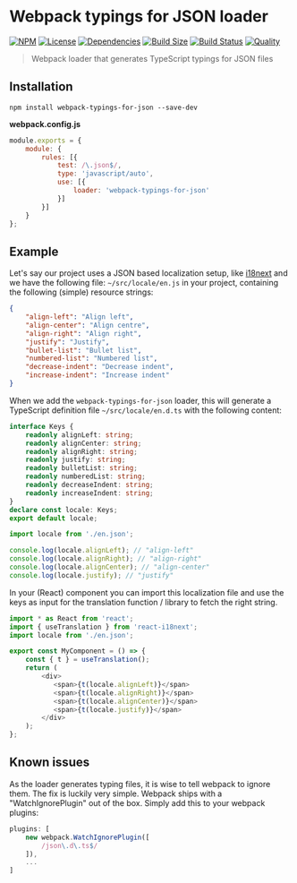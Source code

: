 # Webpack typings for JSON loader

[![NPM](https://badgen.net/npm/v/webpack-typings-for-json)](https://www.npmjs.com/package/webpack-typings-for-json)
[![License](https://badgen.net/npm/license/webpack-typings-for-json)](https://www.npmjs.com/package/webpack-typings-for-json)
[![Dependencies](https://badgen.net/david/dep/ferdikoomen/webpack-typings-for-json)](https://david-dm.org/ferdikoomen/webpack-typings-for-json)
[![Build Size](https://badgen.net/bundlephobia/minzip/webpack-typings-for-json)](https://bundlephobia.com/result?p=webpack-typings-for-json)
[![Build Status](https://badgen.net/travis/ferdikoomen/webpack-typings-for-json/master)](https://travis-ci.org/ferdikoomen/webpack-typings-for-json)
[![Quality](https://badgen.net/lgtm/grade/javascript/g/ferdikoomen/webpack-typings-for-json)](https://lgtm.com/projects/g/ferdikoomen/webpack-typings-for-json)

> Webpack loader that generates TypeScript typings for JSON files

## Installation

```
npm install webpack-typings-for-json --save-dev
```

**webpack.config.js**

```javascript
module.exports = {
    module: {
        rules: [{
            test: /\.json$/,
            type: 'javascript/auto',
            use: [{
                loader: 'webpack-typings-for-json'
            }]
        }]
    }
};
```

## Example

Let's say our project uses a JSON based localization setup, like [i18next](https://www.i18next.com/) 
and we have the following file: `~/src/locale/en.js` in your project, containing the following
(simple) resource strings:

```json
{
    "align-left": "Align left",
    "align-center": "Align centre",
    "align-right": "Align right",
    "justify": "Justify",
    "bullet-list": "Bullet list",
    "numbered-list": "Numbered list",
    "decrease-indent": "Decrease indent",
    "increase-indent": "Increase indent"
}
```

When we add the `webpack-typings-for-json` loader, this will generate a TypeScript 
definition file `~/src/locale/en.d.ts` with the following content:

```typescript
interface Keys {
    readonly alignLeft: string;
    readonly alignCenter: string;
    readonly alignRight: string;
    readonly justify: string;
    readonly bulletList: string;
    readonly numberedList: string;
    readonly decreaseIndent: string;
    readonly increaseIndent: string;
}
declare const locale: Keys;
export default locale;
```

```typescript
import locale from './en.json';

console.log(locale.alignLeft); // "align-left"
console.log(locale.alignRight); // "align-right"
console.log(locale.alignCenter); // "align-center"
console.log(locale.justify); // "justify"
```

In your (React) component you can import this localization file and use 
the keys as input for the translation function / library to fetch the
right string.

```typescript jsx
import * as React from 'react';
import { useTranslation } from 'react-i18next';
import locale from './en.json';

export const MyComponent = () => {
    const { t } = useTranslation();
    return (
        <div>
           <span>{t(locale.alignLeft)}</span>
           <span>{t(locale.alignRight)}</span>
           <span>{t(locale.alignCenter)}</span>
           <span>{t(locale.justify)}</span>
        </div>
    );
};
```

## Known issues

As the loader generates typing files, it is wise to tell webpack to ignore them.
The fix is luckily very simple. Webpack ships with a "WatchIgnorePlugin" out of the box.
Simply add this to your webpack plugins:

```javascript
plugins: [
    new webpack.WatchIgnorePlugin([
        /json\.d\.ts$/
    ]),
    ...
]
```
